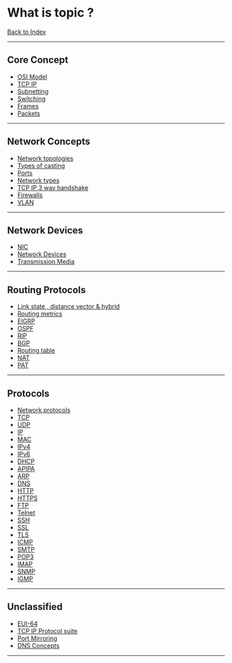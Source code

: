 # What is topic ?
[Back to Index](../Index.md)
- --
## Core Concept
- [OSI Model](OSI%20Model.md)
- [TCP IP](TCP%20IP.md)
- [Subnetting](Subnetting.md)
- [Switching](Switching.md)
- [Frames](Frames.md)
- [Packets](Packets.md)
- --
## Network Concepts
- [Network topologies](Network%20topologies.md)
- [Types of casting](Types%20of%20casting.md)
- [Ports](Ports.md)
- [Network types](Network%20types.md)
- [TCP IP 3 way handshake](TCP%20IP%203%20way%20handshake.md)
- [Firewalls](Firewalls.md)
- [VLAN](VLAN.md)
- --
## Network Devices
- [NIC](NIC.md)
- [Network Devices](Network%20Devices.md)
- [Transmission Media](Transmission%20Media.md)
- --
## Routing Protocols
- [Link state , distance vector & hybrid](Link%20state%20,%20distance%20vector%20&%20hybrid.md)
- [Routing metrics](Routing%20metrics)
- [EIGRP](EIGRP.md)
- [OSPF](OSPF.md)
- [RIP](RIP.md)
- [BGP](BGP.md)
- [Routing table](Routing%20table.md)
- [NAT](NAT.md)
- [PAT](PAT.md)
- --
## Protocols
- [Network protocols](Network%20protocols.md)
- [TCP](TCP.md)
- [UDP](UDP.md)
- [IP](IP.md)
- [MAC](MAC.md)
- [IPv4](IPv4.md)
- [IPv6](IPv6.md)
- [DHCP](DHCP.md)
- [APIPA](APIPA.md)
- [ARP](ARP.md)
- [DNS](DNS.md)
- [HTTP](HTTP.md)
- [HTTPS](HTTPS.md)
- [FTP](FTP.md)
- [Telnet](Telnet.md)
- [SSH](SSH.md)
- [SSL](SSL.md)
- [TLS](TLS.md)
- [ICMP](ICMP.md)
- [SMTP](SMTP.md)
- [POP3](POP3.md)
- [IMAP](IMAP.md)
- [SNMP](SNMP.md)
- [IGMP](IGMP.md)
- --
## Unclassified
- [EUI-64](EUI-64.md)
- [TCP IP Protocol suite](TCP%20IP%20Protocol%20suite.md)
- [Port Mirroring](Port%20Mirroring.md)
- [DNS Concepts](DNS%20Concepts.md)
- --